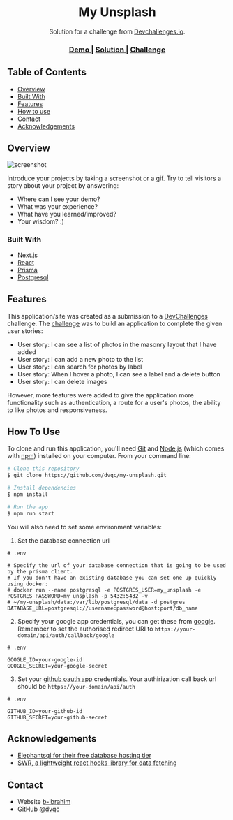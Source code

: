 <!-- Please update value in the {}  -->

<h1 align="center">My Unsplash</h1>

<div align="center">
   Solution for a challenge from  <a href="http://devchallenges.io" target="_blank">Devchallenges.io</a>.
</div>

<div align="center">
  <h3>
    <a href="https://my-unsplash-umber.vercel.app/">
      Demo
    </a>
    <span> | </span>
    <a href="https://github.com/dvqc/my-unsplash">
      Solution
    </a>
    <span> | </span>
    <a href="https://devchallenges.io/challenges/rYyhwJAxMfES5jNQ9YsP">
      Challenge
    </a>
  </h3>
</div>

<!-- TABLE OF CONTENTS -->

## Table of Contents

- [Overview](#overview)
- [Built With](#built-with)
- [Features](#features)
- [How to use](#how-to-use)
- [Contact](#contact)
- [Acknowledgements](#acknowledgements)

<!-- OVERVIEW -->

## Overview

![screenshot](https://user-images.githubusercontent.com/16707738/92399059-5716eb00-f132-11ea-8b14-bcacdc8ec97b.png)

Introduce your projects by taking a screenshot or a gif. Try to tell visitors a story about your project by answering:

- Where can I see your demo?
- What was your experience?
- What have you learned/improved?
- Your wisdom? :)

### Built With

<!-- This section should list any major frameworks that you built your project using. Here are a few examples.-->

- [Next.js](https://nextjs.org/)
- [React](https://reactjs.org/)
- [Prisma](https://www.prisma.io/)
- [Postgresql](https://www.postgresql.org/)

## Features

<!-- List the features of your application or follow the template. Don't share the figma file here :) -->

This application/site was created as a submission to a [DevChallenges](https://devchallenges.io/challenges) challenge. The [challenge](https://devchallenges.io/challenges/rYyhwJAxMfES5jNQ9YsP) was to build an application to complete the given user stories:

- User story: I can see a list of photos in the masonry layout that I have added
- User story: I can add a new photo to the list 
- User story: I can search for photos by label
- User story: When I hover a photo, I can see a label and a delete button
- User story: I can delete images

However, more features were added to give the application more functionality such as authentication, a route for a user's photos, the ability to like photos and responsiveness.

## How To Use

<!-- Example: -->

To clone and run this application, you'll need [Git](https://git-scm.com) and [Node.js](https://nodejs.org/en/download/) (which comes with [npm](http://npmjs.com)) installed on your computer. From your command line:

```bash
# Clone this repository
$ git clone https://github.com/dvqc/my-unsplash.git

# Install dependencies
$ npm install

# Run the app
$ npm run start
```

You will also need to set some environment variables:

1. Set the database connection url

```
# .env

# Specify the url of your database connection that is going to be used by the prisma client.
# If you don't have an existing database you can set one up quickly using docker:
# docker run --name postgresql -e POSTGRES_USER=my_unsplash -e POSTGRES_PASSWORD=my_unsplash -p 5432:5432 -v
# ~/my-unsplash/data:/var/lib/postgresql/data -d postgres
DATABASE_URL=postgresql://username:password@host:port/db_name
```

2. Specify your google app credentials, you can get these from [google](https://console.cloud.google.com/apis/credentials). Remember to set the authorised redirect URI to `https://your-domain/api/auth/callback/google`

```
# .env

GOOGLE_ID=your-google-id
GOOGLE_SECRET=your-google-secret
```

3. Set your [github oauth app](https://github.com/settings/developers) credentials. Your authirization call back url should be `https://your-domain/api/auth`
```
# .env

GITHUB_ID=your-github-id
GITHUB_SECRET=your-github-secret
```


## Acknowledgements

<!-- This section should list any articles or add-ons/plugins that helps you to complete the project. This is optional but it will help you in the future. For example: -->

- [Elephantsql for their free database hosting tier](https://www.elephantsql.com/)
- [SWR, a lightweight react hooks library for data fetching](https://swr.vercel.app/)

## Contact

- Website [b-ibrahim](https://b-ibrahim.vercel.app/)
- GitHub [@dvqc](https://github.com/dvqc)
